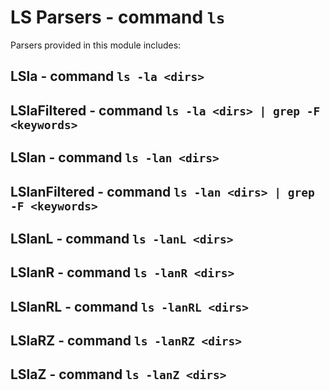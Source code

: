 LS Parsers - command ``ls``
===========================

Parsers provided in this module includes:

LSla - command ``ls -la <dirs>``
--------------------------------

LSlaFiltered - command ``ls -la <dirs> | grep -F <keywords>``
-------------------------------------------------------------

LSlan - command ``ls -lan <dirs>``
----------------------------------

LSlanFiltered - command ``ls -lan <dirs> | grep -F <keywords>``
---------------------------------------------------------------

LSlanL - command ``ls -lanL <dirs>``
------------------------------------

LSlanR - command ``ls -lanR <dirs>``
------------------------------------

LSlanRL - command ``ls -lanRL <dirs>``
--------------------------------------

LSlaRZ - command ``ls -lanRZ <dirs>``
-------------------------------------

LSlaZ - command ``ls -lanZ <dirs>``
-----------------------------------